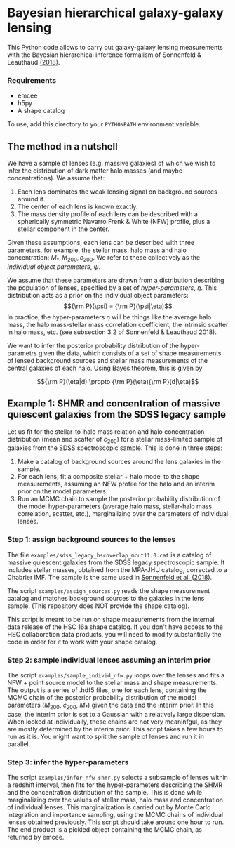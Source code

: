 # Bayesian hierarchical galaxy-galaxy lensing

This Python code allows to carry out galaxy-galaxy lensing measurements with the Bayesian hierarchical inference formalism of Sonnenfeld & Leauthaud [(2018)](https://ui.adsabs.harvard.edu/abs/2018MNRAS.477.5460S/abstract).

### Requirements
- emcee
- h5py
- A shape catalog

To use, add this directory to your `PYTHONPATH` environment variable.

## The method in a nutshell

We have a sample of lenses (e.g. massive galaxies) of which we wish to infer the distribution of dark matter halo masses (and maybe concentrations).
We assume that:
1. Each lens dominates the weak lensing signal on background sources around it.
2. The center of each lens is known exactly.
3. The mass density profile of each lens can be described with a spherically symmetric Navarro Frenk & White (NFW) profile, plus a stellar component in the center.

Given these assumptions, each lens can be described with three parameters, for example, the stellar mass, halo mass and halo concentration: $M_*, M_{200}, c_{200}$.
We refer to these collectively as the *individual object parameters*, $\psi$.

We assume that these parameters are drawn from a distribution describing the population of lenses, specified by a set of *hyper-parameters*, $\eta$. This distribution acts as a prior on the individual object parameters:
$${\rm P}(\psi) = {\rm P}(\psi|\eta)$$
In practice, the hyper-parameters $\eta$ will be things like the average halo mass, the halo mass-stellar mass correlation coefficient, the intrinsic scatter in halo mass, etc. (see subsection 3.2 of Sonnenfeld & Leauthaud 2018).

We want to infer the posterior probability distribution of the hyper-parametrs given the data, which consists of a set of shape measurements of lensed background sources and stellar mass measurements of the central galaxies of each halo. Using Bayes theorem, this is given by

$${\rm P}(\eta|d) \propto {\rm P}(\eta){\rm P}(d|\eta)$$


## Example 1: SHMR and concentration of massive quiescent galaxies from the SDSS legacy sample

Let us fit for the stellar-to-halo mass relation and halo concentration distribution (mean and scatter of $c_{200}$) for a stellar mass-limited sample of galaxies from the SDSS spectroscopic sample.
This is done in three steps: 
1. Make a catalog of background sources around the lens galaxies in the sample.
2. For each lens, fit a composite stellar + halo model to the shape measurements, assuming an NFW profile for the halo and an interim prior on the model parameters.
3. Run an MCMC chain to sample the posterior probability distribution of the model hyper-parameters (average halo mass, stellar-halo mass correlation, scatter, etc.), marginalizing over the parameters of individual lenses.

### Step 1: assign background sources to the lenses

The file `examples/sdss_legacy_hscoverlap_mcut11.0.cat` is a catalog of massive quiescent galaxies from the SDSS legacy spectroscopic sample. It includes stellar masses, obtained from the MPA-JHU catalog, corrected to a Chabrier IMF. The sample is the same used in [Sonnenfeld et al. (2018)](https://arxiv.org/abs/1801.01883).

The script `examples/assign_sources.py` reads the shape measurement catalog and matches background sources to the galaxies in the lens sample. (This repository does NOT provide the shape catalog). 

This script is meant to be run on shape measurements from the internal data release of the HSC 16a shape catalog. If you don't have access to the HSC collaboration data products, you will need to modify substantially the code in order for it to work with your shape catalog.

### Step 2: sample individual lenses assuming an interim prior

The script `examples/sample_individ_nfw.py` loops over the lenses and fits a NFW + point source model to the stellar mass and shape measurements. The output is a series of .hdf5 files, one for each lens, containing the MCMC chain of the posterior probability distribution of the model parameters ($M_{200}$, $c_{200}$, $M_*$) given the data and the interim prior.
In this case, the interim prior is set to a Gaussian with a relatively large dispersion. When looked at individually, these chains are not very meaninfgul, as they are mostly determined by the interim prior.
This script takes a few hours to run as it is. You might want to split the sample of lenses and run it in parallel.

### Step 3: infer the hyper-parameters

The script `examples/infer_nfw_shmr.py` selects a subsample of lenses within a redshift interval, then fits for the hyper-parameters describing the SHMR and the concentration distribution of the sample. This is done while marginalizing over the values of stellar mass, halo mass and concentration of individual lenses. This marginalization is carried out by Monte Carlo integration and importance sampling, using the MCMC chains of individual lenses obtained previously.
This script should take around one hour to run. The end product is a pickled object containing the MCMC chain, as returned by emcee.

